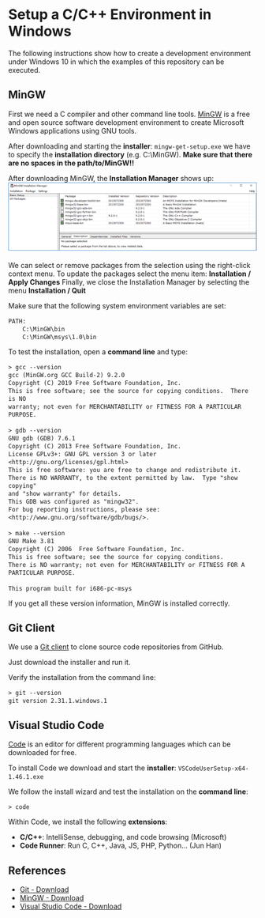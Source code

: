 # Setup a C/C++ Environment in Windows 

The following instructions show how to create a development environment under Windows 10 in which 
the examples of this repository can be executed.

## MinGW
First we need a C compiler and other command line tools.
[MinGW](https://osdn.net/projects/mingw/releases/) 
is a free and open source software development environment to create Microsoft Windows 
applications using GNU tools.

After downloading and starting the **installer**: `mingw-get-setup.exe` 
we have to specify the **installation directory** (e.g. C:\MinGW). 
**Make sure that there are no spaces in the path/to/MinGW!!**

After downloading MinGW, the **Installation Manager** shows up:
![Modules](figures/InstallationManager.png)

We can select or remove packages from the selection using the right-click context menu.
To update the packages select the menu item: **Installation / Apply Changes**
Finally, we close the Installation Manager by selecting the menu **Installation / Quit**

Make sure that the following system environment variables are set:
```
PATH:
    C:\MinGW\bin 
    C:\MinGW\msys\1.0\bin 	
```

To test the installation, open a **command line** and type:
```
> gcc --version
gcc (MinGW.org GCC Build-2) 9.2.0
Copyright (C) 2019 Free Software Foundation, Inc.
This is free software; see the source for copying conditions.  There is NO
warranty; not even for MERCHANTABILITY or FITNESS FOR A PARTICULAR PURPOSE.

> gdb --version
GNU gdb (GDB) 7.6.1
Copyright (C) 2013 Free Software Foundation, Inc.
License GPLv3+: GNU GPL version 3 or later <http://gnu.org/licenses/gpl.html>
This is free software: you are free to change and redistribute it.
There is NO WARRANTY, to the extent permitted by law.  Type "show copying"
and "show warranty" for details.
This GDB was configured as "mingw32".
For bug reporting instructions, please see:
<http://www.gnu.org/software/gdb/bugs/>.

> make --version
GNU Make 3.81
Copyright (C) 2006  Free Software Foundation, Inc.
This is free software; see the source for copying conditions.
There is NO warranty; not even for MERCHANTABILITY or FITNESS FOR A
PARTICULAR PURPOSE.

This program built for i686-pc-msys
```

If you get all these version information, MinGW is installed correctly.


## Git Client
We use a [Git client](https://git-scm.com/download/win) to clone source code repositories from GitHub.

Just download the installer and run it.

Verify the installation from the command line:
```
> git --version
git version 2.31.1.windows.1
```


## Visual Studio Code

[Code](https://code.visualstudio.com/) is an editor for different programming languages which can be downloaded for free.

To install Code we download and start the **installer**: `VSCodeUserSetup-x64-1.46.1.exe`

We follow the install wizard and test the installation on the **command line**:
```
> code
```

Within Code, we install the following **extensions**:
* **C/C++**: IntelliSense, debugging, and code browsing (Microsoft)
* **Code Runner**: Run C, C++, Java, JS, PHP, Python... (Jun Han)


## References
* [Git - Download](https://git-scm.com/download/win)
* [MinGW - Download](https://osdn.net/projects/mingw/releases/) 
* [Visual Studio Code - Download](https://code.visualstudio.com/)
